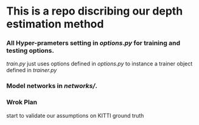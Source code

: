 # This is a repo discribing our depth estimation method
### All Hyper-prameters setting in *options.py* for training and testing options.
*train.py* just uses options defined in *options.py* to instance a trainer object defined in *trainer.py*
### Model networks in *networks/*.
### Wrok Plan
start to validate our assumptions on KITTI ground truth
